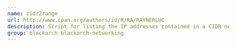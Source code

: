 ```yaml
---
name: cidr2range
url: http://www.cpan.org/authors/id/R/RA/RAYNERLUC
description: Script for listing the IP addresses contained in a CIDR netblock.
group: blackarch blackarch-networking
---
```

